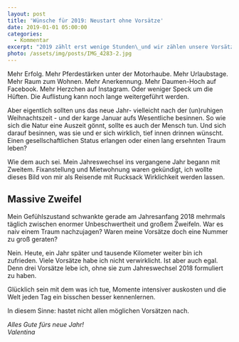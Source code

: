 ```yaml
---
layout: post
title: 'Wünsche für 2019: Neustart ohne Vorsätze'
date: 2019-01-01 05:00:00
categories:
  - Kommentar
excerpt: "2019 zählt erst wenige Stunden\_und wir zählen unsere Vorsätze. Neues Jahr. Neues Glück. Neue Chancen. Wir wollen immer mehr. In Ausnahmefällen weniger."
photo: /assets/img/posts/IMG_4283-2.jpg
---
```


Mehr Erfolg. Mehr Pferdestärken unter der Motorhaube. Mehr Urlaubstage. Mehr Raum zum Wohnen. Mehr Anerkennung. Mehr Daumen-Hoch auf Facebook. Mehr Herzchen auf Instagram. Oder weniger Speck um die Hüften. Die Auflistung kann noch lange weitergeführt werden. 

Aber eigentlich sollten uns das neue Jahr- vielleicht nach der (un)ruhigen Weihnachtszeit - und der karge Januar aufs Wesentliche besinnen. So wie sich die Natur eine Auszeit gönnt, sollte es auch der Mensch tun. Und sich darauf besinnen, was sie und er sich wirklich, tief innen drinnen wünscht. Einen gesellschaftlichen Status erlangen oder einen lang ersehnten Traum leben?

Wie dem auch sei. Mein Jahreswechsel ins vergangene Jahr begann mit Zweitem. Fixanstellung und Mietwohnung waren gekündigt, ich wollte dieses Bild von mir als Reisende mit Rucksack Wirklichkeit werden lassen. 

## Massive Zweifel

Mein Gefühlszustand schwankte gerade am Jahresanfang 2018 mehrmals täglich zwischen enormer Unbeschwertheit und großem Zweifeln. War es naiv einem Traum nachzujagen? Waren meine Vorsätze doch eine Nummer zu groß geraten?

Nein. Heute, ein Jahr später und tausende Kilometer weiter bin ich zufrieden. Viele Vorsätze habe ich nicht verwirklicht. Ist aber auch egal. Denn drei Vorsätze lebe ich, ohne sie zum Jahreswechsel 2018 formuliert zu haben. 

Glücklich sein mit dem was ich tue, Momente intensiver auskosten und die Welt jeden Tag ein bisschen besser kennenlernen.

In diesem Sinne: hastet nicht allen möglichen Vorsätzen nach. 

*Alles Gute fürs neue Jahr!<br>Valentina*